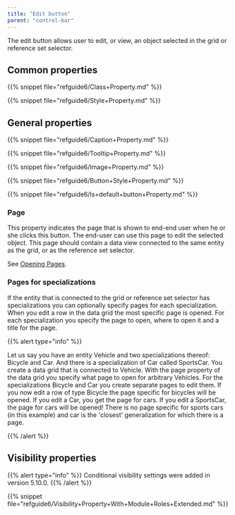 ```yaml
---
title: "Edit button"
parent: "control-bar"
---
```



The edit button allows user to edit, or view, an object selected in the grid or reference set selector.

## Common properties

{{% snippet file="refguide6/Class+Property.md" %}}

{{% snippet file="refguide6/Style+Property.md" %}}

## General properties

{{% snippet file="refguide6/Caption+Property.md" %}}

{{% snippet file="refguide6/Tooltip+Property.md" %}}

{{% snippet file="refguide6/Image+Property.md" %}}

{{% snippet file="refguide6/Button+Style+Property.md" %}}

{{% snippet file="refguide6/Is+default+button+Property.md" %}}

### Page

This property indicates the page that is shown to end-end user when he or she clicks this button. The end-user can use this page to edit the selected object. This page should contain a data view connected to the same entity as the grid, or as the reference set selector.

See [Opening Pages](opening-pages).

### Pages for specializations

If the entity that is connected to the grid or reference set selector has specializations you can optionally specify pages for each specialization. When you edit a row in the data grid the most specific page is opened. For each specialization you specify the page to open, where to open it and a title for the page.

{{% alert type="info" %}}

Let us say you have an entity Vehicle and two specializations thereof: Bicycle and Car. And there is a specialization of Car called SportsCar. You create a data grid that is connected to Vehicle. With the page property of the data grid you specify what page to open for arbitrary Vehicles. For the specializations Bicycle and Car you create separate pages to edit them. If you now edit a row of type Bicycle the page specific for bicycles will be opened. If you edit a Car, you get the page for cars. If you edit a SportsCar, the page for cars will be opened! There is no page specific for sports cars (in this example) and car is the 'closest' generalization for which there is a page.

{{% /alert %}}

## Visibility properties

{{% alert type="info" %}}
Conditional visibility settings were added in version 5.10.0.
{{% /alert %}}

{{% snippet file="refguide6/Visibility+Property+With+Module+Roles+Extended.md" %}}
